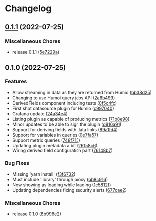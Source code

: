 # Changelog

## [0.1.1](https://github.com/neticdk/grafana-humio-datasource/compare/v0.1.0...v0.1.1) (2022-07-25)


### Miscellaneous Chores

* release 0.1.1 ([5e7229a](https://github.com/neticdk/grafana-humio-datasource/commit/5e7229a31018b382be067f4e125a553a4120f8e1))

## 0.1.0 (2022-07-25)


### Features

* Allow streaming in data as they are returned from Humio ([bb38d25](https://github.com/neticdk/grafana-humio-datasource/commit/bb38d2599164e9c87acaa73dd889aba587052904))
* Changing to use Humoi query jobs API ([2a6b499](https://github.com/neticdk/grafana-humio-datasource/commit/2a6b499a3c34aaa19c8f43c43b488dde43608a68))
* DerivedFields component including tests ([0f5c4fc](https://github.com/neticdk/grafana-humio-datasource/commit/0f5c4fc9677596e480c356deaec4a99cd0df020c))
* First shot datasource plugin for Humio ([c997040](https://github.com/neticdk/grafana-humio-datasource/commit/c997040dd776be697790672060f783430f7057a0))
* Grafana update ([24a34e4](https://github.com/neticdk/grafana-humio-datasource/commit/24a34e43a090fa23901911082a6220d24e89728a))
* Listing plugin as capable of producing metrics ([71b8e98](https://github.com/neticdk/grafana-humio-datasource/commit/71b8e9863b8b10d91454e8874ca449530f48d8fc))
* Minor updates to be able to sign the plugin ([d816a91](https://github.com/neticdk/grafana-humio-datasource/commit/d816a913c229d19ef1afc98267efdd858a1d8ccd))
* Support for deriving fields with data links ([89a1fd4](https://github.com/neticdk/grafana-humio-datasource/commit/89a1fd4fcf021b17174666aae6cbe76849598039))
* Support for variables in queries ([0e7fa57](https://github.com/neticdk/grafana-humio-datasource/commit/0e7fa571199bc64409ea5ed559a8937f132369c0))
* Support metric queries ([748f715](https://github.com/neticdk/grafana-humio-datasource/commit/748f715105e55ba5270aa76ddf4ee7662cdf207d))
* Updating plugin metadata a bit ([26158c6](https://github.com/neticdk/grafana-humio-datasource/commit/26158c67245ceabce461ab47197fc33ab87806b5))
* Wiring derived field configuration part ([76148b7](https://github.com/neticdk/grafana-humio-datasource/commit/76148b76892f8a7d2948d0ae4523221dc6319b5e))


### Bug Fixes

* Missing 'yarn install' ([f3f6732](https://github.com/neticdk/grafana-humio-datasource/commit/f3f673237f38338a0832104b9311f52862304895))
* Must include 'library' through proxy ([bb8c916](https://github.com/neticdk/grafana-humio-datasource/commit/bb8c916b6e9724094c847aebb423c4ef2c023d4b))
* Now showing as loading while loading ([1c5812f](https://github.com/neticdk/grafana-humio-datasource/commit/1c5812f5d10dd537473d25b122f34c6d69ba8257))
* Updating dependencies fixing security alerts ([677cae2](https://github.com/neticdk/grafana-humio-datasource/commit/677cae215fa1440b7a78856da5c6f9f392e6a76c))


### Miscellaneous Chores

* release 0.1.0 ([8b996e2](https://github.com/neticdk/grafana-humio-datasource/commit/8b996e275ea21ebea28cd2783cfadb9c720be1ac))
